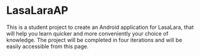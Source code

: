 LasaLaraAP
==========

This is a student project to create an Android application for LasaLara, that will help you learn quicker and more conveniently your choice of knowledge.
The project will be completed in four iterations and will be easily accessible from this page.
